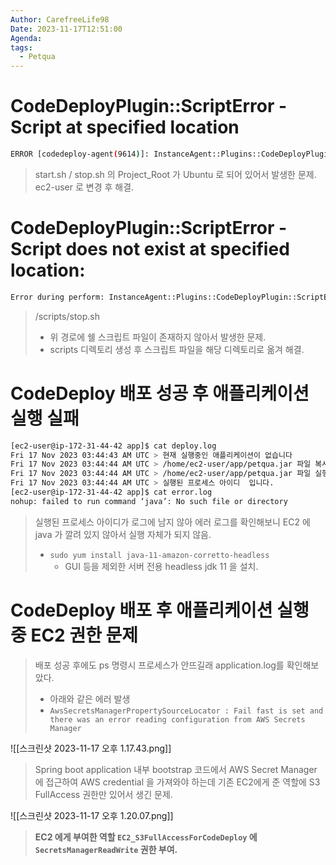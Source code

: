 ```yaml
---
Author: CarefreeLife98
Date: 2023-11-17T12:51:00
Agenda: 
tags:
  - Petqua
---
```

# CodeDeployPlugin::ScriptError - Script at specified location
```bash
ERROR [codedeploy-agent(9614)]: InstanceAgent::Plugins::CodeDeployPlugin::CommandPoller: Error during perform: InstanceAgent::Plugins::CodeDeployPlugin::ScriptError - Script at specified location: scripts/stop.sh run as user ec2-user failed with exit code 1
```
> start.sh / stop.sh  의 Project_Root 가 Ubuntu 로 되어 있어서 발생한 문제. ec2-user 로 변경 후 해결.


# CodeDeployPlugin::ScriptError - Script does not exist at specified location:
```sh
Error during perform: InstanceAgent::Plugins::CodeDeployPlugin::ScriptError - Script does not exist at specified location: /opt/codedeploy-agent/deployment-root/1961be8e-557c-40b8-b4c1-779cb95c8455/d-R18DNS0Y1/deployment-archive/scripts/stop.sh
```
> /scripts/stop.sh
> - 위 경로에 쉘 스크립트 파일이 존재하지 않아서 발생한 문제.
> - scripts 디렉토리 생성 후 스크립트 파일을 해당 디렉토리로 옮겨 해결.


# CodeDeploy 배포 성공 후 애플리케이션 실행 실패
```sh
[ec2-user@ip-172-31-44-42 app]$ cat deploy.log
Fri 17 Nov 2023 03:44:43 AM UTC > 현재 실행중인 애플리케이션이 없습니다
Fri 17 Nov 2023 03:44:44 AM UTC > /home/ec2-user/app/petqua.jar 파일 복사
Fri 17 Nov 2023 03:44:44 AM UTC > /home/ec2-user/app/petqua.jar 파일 실행
Fri 17 Nov 2023 03:44:44 AM UTC > 실행된 프로세스 아이디  입니다.
[ec2-user@ip-172-31-44-42 app]$ cat error.log
nohup: failed to run command ‘java’: No such file or directory
```
> 실행된 프로세스 아이디가 로그에 남지 않아 에러 로그를 확인해보니 EC2 에 java 가 깔려 있지 않아서 실행 자체가 되지 않음.
> - `sudo yum install java-11-amazon-corretto-headless`
> 	- GUI 등을 제외한 서버 전용 headless jdk 11 을 설치.


# CodeDeploy 배포 후 애플리케이션 실행 중 EC2 권한 문제
> 배포 성공 후에도 ps 명령시 프로세스가 안뜨길래 application.log를 확인해보았다.
> - 아래와 같은 에러 발생
> - `AwsSecretsManagerPropertySourceLocator : Fail fast is set and there was an error reading configuration from AWS Secrets Manager`


![[스크린샷 2023-11-17 오후 1.17.43.png]]
> Spring boot application 내부 bootstrap 코드에서 AWS Secret Manager 에 접근하여 AWS credential 을 가져와야 하는데 기존 EC2에게 준 역할에 S3 FullAccess 권한만 있어서 생긴 문제.

![[스크린샷 2023-11-17 오후 1.20.07.png]]
> **EC2 에게 부여한 역할 `EC2_S3FullAccessForCodeDeploy` 에 `SecretsManagerReadWrite` 권한 부여.**

